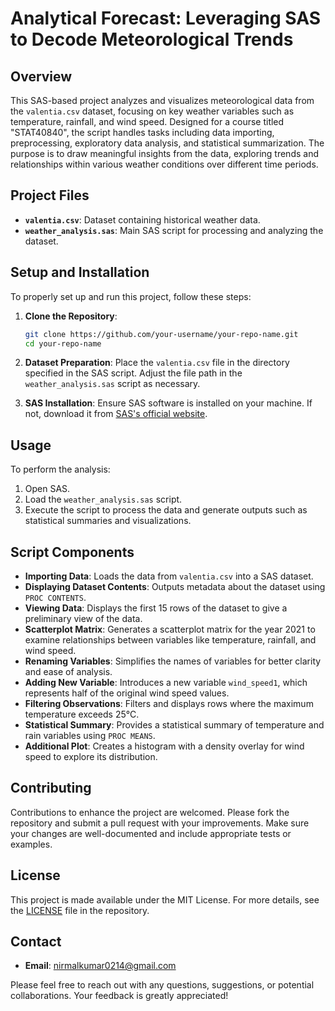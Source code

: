 
# Analytical Forecast: Leveraging SAS to Decode Meteorological Trends

## Overview

This SAS-based project analyzes and visualizes meteorological data from the `valentia.csv` dataset, focusing on key weather variables such as temperature, rainfall, and wind speed. Designed for a course titled "STAT40840", the script handles tasks including data importing, preprocessing, exploratory data analysis, and statistical summarization. The purpose is to draw meaningful insights from the data, exploring trends and relationships within various weather conditions over different time periods.


## Project Files

- **`valentia.csv`**: Dataset containing historical weather data.
- **`weather_analysis.sas`**: Main SAS script for processing and analyzing the dataset.

## Setup and Installation

To properly set up and run this project, follow these steps:

1. **Clone the Repository**:
   ```bash
   git clone https://github.com/your-username/your-repo-name.git
   cd your-repo-name
   ```

2. **Dataset Preparation**:
   Place the `valentia.csv` file in the directory specified in the SAS script. Adjust the file path in the `weather_analysis.sas` script as necessary.

3. **SAS Installation**:
   Ensure SAS software is installed on your machine. If not, download it from [SAS's official website](https://www.sas.com/en_us/software/sas9.html).

## Usage

To perform the analysis:

1. Open SAS.
2. Load the `weather_analysis.sas` script.
3. Execute the script to process the data and generate outputs such as statistical summaries and visualizations.

## Script Components

- **Importing Data**: Loads the data from `valentia.csv` into a SAS dataset.
- **Displaying Dataset Contents**: Outputs metadata about the dataset using `PROC CONTENTS`.
- **Viewing Data**: Displays the first 15 rows of the dataset to give a preliminary view of the data.
- **Scatterplot Matrix**: Generates a scatterplot matrix for the year 2021 to examine relationships between variables like temperature, rainfall, and wind speed.
- **Renaming Variables**: Simplifies the names of variables for better clarity and ease of analysis.
- **Adding New Variable**: Introduces a new variable `wind_speed1`, which represents half of the original wind speed values.
- **Filtering Observations**: Filters and displays rows where the maximum temperature exceeds 25°C.
- **Statistical Summary**: Provides a statistical summary of temperature and rain variables using `PROC MEANS`.
- **Additional Plot**: Creates a histogram with a density overlay for wind speed to explore its distribution.

## Contributing

Contributions to enhance the project are welcomed. Please fork the repository and submit a pull request with your improvements. Make sure your changes are well-documented and include appropriate tests or examples.

## License

This project is made available under the MIT License. For more details, see the [LICENSE](LICENSE) file in the repository.

## Contact
- **Email**: [nirmalkumar0214@gmail.com](nirmalkumar0214@gmail.com)

Please feel free to reach out with any questions, suggestions, or potential collaborations. Your feedback is greatly appreciated!

